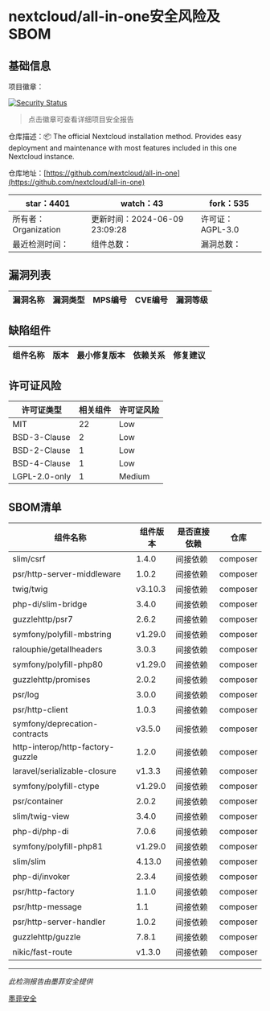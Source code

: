 # nextcloud/all-in-one安全风险及SBOM

## 基础信息

项目徽章：

[![Security Status](https://www.murphysec.com/platform3/v31/badge/1799877261841190912.svg)](https://www.murphysec.com/console/report/1691515638463221760/1799877261841190912)

> 点击徽章可查看详细项目安全报告

仓库描述：📦 The official Nextcloud installation method. Provides easy deployment and maintenance with most features included in this one Nextcloud instance.

仓库地址：[https://github.com/nextcloud/all-in-one](https://github.com/nextcloud/all-in-one)

| star：4401 | watch：43 | fork：535 |
| ----------- | -------------- | ------------ |
| 所有者：Organization | 更新时间：2024-06-09 23:09:28 | 许可证：AGPL-3.0 |
| 最近检测时间： | 组件总数： | 漏洞总数： |




## 漏洞列表

| 漏洞名称 | 漏洞类型 | MPS编号 | CVE编号 | 漏洞等级 |
| ------- | ------ | ------- | ------ | ----- |





## 缺陷组件

| 组件名称 | 版本 | 最小修复版本 | 依赖关系 | 修复建议 |
| -------- | ---- | ------------ | -------- | -------- |





## 许可证风险

| 许可证类型 | 相关组件 | 许可证风险 |
| ---------- | -------- | ---------- |
|MIT|22|Low|
|BSD-3-Clause|2|Low|
|BSD-2-Clause|1|Low|
|BSD-4-Clause|1|Low|
|LGPL-2.0-only|1|Medium|




## SBOM清单

| 组件名称 | 组件版本 | 是否直接依赖 | 仓库 |
| -------- | -------- | ------------ | ---- |
|slim/csrf|1.4.0|间接依赖|composer|
|psr/http-server-middleware|1.0.2|间接依赖|composer|
|twig/twig|v3.10.3|间接依赖|composer|
|php-di/slim-bridge|3.4.0|间接依赖|composer|
|guzzlehttp/psr7|2.6.2|间接依赖|composer|
|symfony/polyfill-mbstring|v1.29.0|间接依赖|composer|
|ralouphie/getallheaders|3.0.3|间接依赖|composer|
|symfony/polyfill-php80|v1.29.0|间接依赖|composer|
|guzzlehttp/promises|2.0.2|间接依赖|composer|
|psr/log|3.0.0|间接依赖|composer|
|psr/http-client|1.0.3|间接依赖|composer|
|symfony/deprecation-contracts|v3.5.0|间接依赖|composer|
|http-interop/http-factory-guzzle|1.2.0|间接依赖|composer|
|laravel/serializable-closure|v1.3.3|间接依赖|composer|
|symfony/polyfill-ctype|v1.29.0|间接依赖|composer|
|psr/container|2.0.2|间接依赖|composer|
|slim/twig-view|3.4.0|间接依赖|composer|
|php-di/php-di|7.0.6|间接依赖|composer|
|symfony/polyfill-php81|v1.29.0|间接依赖|composer|
|slim/slim|4.13.0|间接依赖|composer|
|php-di/invoker|2.3.4|间接依赖|composer|
|psr/http-factory|1.1.0|间接依赖|composer|
|psr/http-message|1.1|间接依赖|composer|
|psr/http-server-handler|1.0.2|间接依赖|composer|
|guzzlehttp/guzzle|7.8.1|间接依赖|composer|
|nikic/fast-route|v1.3.0|间接依赖|composer|


------

*此检测报告由墨菲安全提供*

[墨菲安全](www.murphysec.com)